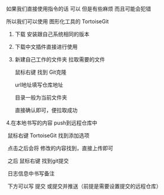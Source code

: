 如果我们直接使用指令的话 可以 但是有些麻烦 而且可能会犯错

所以我们可以使用 图形化工具的 TortoiseGit

1. 下载 安装跟自己系统相同的版本

2. 下载中文插件直接进行使用

3. 新建自己工作的文件夹 拉取需要的文件

   鼠标右键 找到 Git克隆

   url地址填写仓库地址

   目录一般为当前文件夹

   直接确认即可，便拉取成功

4.在本地书写的内容 push到远程仓库中

​	鼠标右键 TortoiseGit 找到添加选项

​	点击之后会将 修改的内容找到，直接上传即可

​	之后 鼠标右键 找到git提交

​	日志信息中书写备注

​	下方可以写 提交 或提交并推送（前提是需要设置提交的远程仓库）

